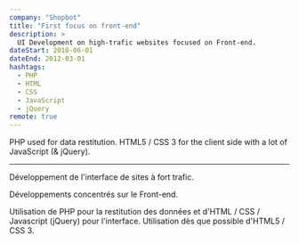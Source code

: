 ```yaml
---
company: "Shopbot"
title: "First focus on front-end"
description: >
  UI Development on high-trafic websites focused on Front-end.
dateStart: 2010-06-01
dateEnd: 2012-03-01
hashtags:
  - PHP
  - HTML
  - CSS
  - JavaScript
  - jQuery
remote: true
---
```


PHP used for data restitution. HTML5 / CSS 3 for the client side with a lot of
JavaScript (& jQuery).

---

Développement de l'interface de sites à fort trafic.

Développements concentrés sur le Front-end.

Utilisation de PHP pour la restitution des données et d'HTML / CSS / Javascript
(jQuery) pour l'interface. Utilisation dès que possible d'HTML5 / CSS 3.
